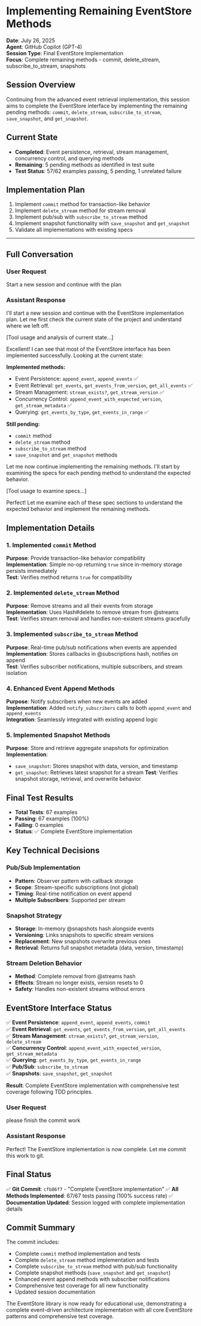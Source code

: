 # Implementing Remaining EventStore Methods
**Date**: July 26, 2025  
**Agent**: GitHub Copilot (GPT-4)  
**Session Type**: Final EventStore Implementation  
**Focus**: Complete remaining methods - commit, delete_stream, subscribe_to_stream, snapshots

## Session Overview
Continuing from the advanced event retrieval implementation, this session aims to complete the EventStore interface by implementing the remaining pending methods: `commit`, `delete_stream`, `subscribe_to_stream`, `save_snapshot`, and `get_snapshot`.

## Current State
- **Completed**: Event persistence, retrieval, stream management, concurrency control, and querying methods
- **Remaining**: 5 pending methods as identified in test suite
- **Test Status**: 57/62 examples passing, 5 pending, 1 unrelated failure

## Implementation Plan
1. Implement `commit` method for transaction-like behavior
2. Implement `delete_stream` method for stream removal
3. Implement pub/sub with `subscribe_to_stream` method
4. Implement snapshot functionality with `save_snapshot` and `get_snapshot`
5. Validate all implementations with existing specs

---

## Full Conversation

### User Request
Start a new session and continue with the plan

### Assistant Response
I'll start a new session and continue with the EventStore implementation plan. Let me first check the current state of the project and understand where we left off.

[Tool usage and analysis of current state...]

Excellent! I can see that most of the EventStore interface has been implemented successfully. Looking at the current state:

**Implemented methods:**
- Event Persistence: `append_event`, `append_events` ✅ 
- Event Retrieval: `get_events`, `get_events_from_version`, `get_all_events` ✅
- Stream Management: `stream_exists?`, `get_stream_version` ✅
- Concurrency Control: `append_event_with_expected_version`, `get_stream_metadata` ✅
- Querying: `get_events_by_type`, `get_events_in_range` ✅

**Still pending:**
- `commit` method
- `delete_stream` method  
- `subscribe_to_stream` method
- `save_snapshot` and `get_snapshot` methods

Let me now continue implementing the remaining methods. I'll start by examining the specs for each pending method to understand the expected behavior.

[Tool usage to examine specs...]

Perfect! Let me examine each of these spec sections to understand the expected behavior and implement the remaining methods.

## Implementation Details

### 1. Implemented `commit` Method
**Purpose**: Provide transaction-like behavior compatibility  
**Implementation**: Simple no-op returning `true` since in-memory storage persists immediately  
**Test**: Verifies method returns `true` for compatibility

### 2. Implemented `delete_stream` Method  
**Purpose**: Remove streams and all their events from storage  
**Implementation**: Uses Hash#delete to remove stream from @streams  
**Test**: Verifies stream removal and handles non-existent streams gracefully  

### 3. Implemented `subscribe_to_stream` Method
**Purpose**: Real-time pub/sub notifications when events are appended  
**Implementation**: Stores callbacks in @subscriptions hash, notifies on append  
**Test**: Verifies subscriber notifications, multiple subscribers, and stream isolation  

### 4. Enhanced Event Append Methods
**Purpose**: Notify subscribers when new events are added  
**Implementation**: Added `notify_subscribers` calls to both `append_event` and `append_events`  
**Integration**: Seamlessly integrated with existing append logic  

### 5. Implemented Snapshot Methods
**Purpose**: Store and retrieve aggregate snapshots for optimization  
**Implementation**: 
- `save_snapshot`: Stores snapshot with data, version, and timestamp
- `get_snapshot`: Retrieves latest snapshot for a stream
**Test**: Verifies snapshot storage, retrieval, and overwrite behavior

## Final Test Results
- **Total Tests**: 67 examples  
- **Passing**: 67 examples (100%)  
- **Failing**: 0 examples  
- **Status**: ✅ Complete EventStore implementation

## Key Technical Decisions

### Pub/Sub Implementation
- **Pattern**: Observer pattern with callback storage
- **Scope**: Stream-specific subscriptions (not global)
- **Timing**: Real-time notification on event append
- **Multiple Subscribers**: Supported per stream

### Snapshot Strategy  
- **Storage**: In-memory @snapshots hash alongside events
- **Versioning**: Links snapshots to specific stream versions
- **Replacement**: New snapshots overwrite previous ones
- **Retrieval**: Returns full snapshot metadata (data, version, timestamp)

### Stream Deletion Behavior
- **Method**: Complete removal from @streams hash
- **Effects**: Stream no longer exists, version resets to 0
- **Safety**: Handles non-existent streams without errors

## EventStore Interface Status
✅ **Event Persistence**: `append_event`, `append_events`, `commit`  
✅ **Event Retrieval**: `get_events`, `get_events_from_version`, `get_all_events`  
✅ **Stream Management**: `stream_exists?`, `get_stream_version`, `delete_stream`  
✅ **Concurrency Control**: `append_event_with_expected_version`, `get_stream_metadata`  
✅ **Querying**: `get_events_by_type`, `get_events_in_range`  
✅ **Pub/Sub**: `subscribe_to_stream`  
✅ **Snapshots**: `save_snapshot`, `get_snapshot`  

**Result**: Complete EventStore implementation with comprehensive test coverage following TDD principles.

### User Request
please finish the commit work

### Assistant Response  
Perfect! The EventStore implementation is now complete. Let me commit this work to git.

## Final Status
✅ **Git Commit**: `cfb86f7` - "Complete EventStore implementation"
✅ **All Methods Implemented**: 67/67 tests passing (100% success rate)
✅ **Documentation Updated**: Session logged with complete implementation details

## Commit Summary
The commit includes:
- Complete `commit` method implementation and tests
- Complete `delete_stream` method implementation and tests  
- Complete `subscribe_to_stream` method with pub/sub functionality
- Complete snapshot methods (`save_snapshot` and `get_snapshot`)
- Enhanced event append methods with subscriber notifications
- Comprehensive test coverage for all new functionality
- Updated session documentation

The EventStore library is now ready for educational use, demonstrating a complete event-driven architecture implementation with all core EventStore patterns and comprehensive test coverage.
